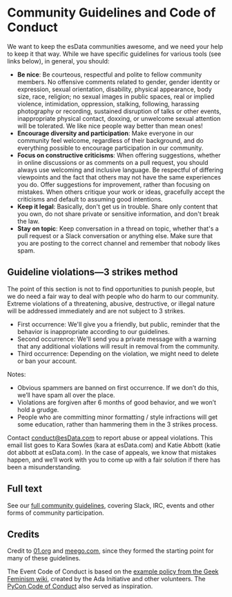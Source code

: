 # Community Guidelines and Code of Conduct

We want to keep the esData communities awesome, and we need your help to keep it
that way. While we have specific guidelines for various tools (see links below),
in general, you should:

* **Be nice**: Be courteous, respectful and polite to fellow community members. No
  offensive comments related to gender, gender identity or expression, sexual
  orientation, disability, physical appearance, body size, race, religion; no
  sexual images in public spaces, real or implied violence, intimidation,
  oppression, stalking, following, harassing photography or recording, sustained
  disruption of talks or other events, inappropriate physical contact, doxxing, or
  unwelcome sexual attention will be tolerated. We like nice people way better
  than mean ones!
* **Encourage diversity and participation**: Make everyone in our community feel
  welcome, regardless of their background, and do everything possible to encourage
  participation in our community.
* **Focus on constructive criticisms**: When offering suggestions, whether in online
  discussions or as comments on a pull request, you should always use welcoming
  and inclusive language. Be respectful of differing viewpoints and the fact that
  others may not have the same experiences you do. Offer suggestions for
  improvement, rather than focusing on mistakes. When others critique your work or
  ideas, gracefully accept the criticisms and default to assuming good intentions.
* **Keep it legal**: Basically, don't get us in trouble. Share only content that you
  own, do not share private or sensitive information, and don't break the law.
* **Stay on topic**: Keep conversation in a thread on topic, whether that's a pull
  request or a Slack conversation or anything else. Make sure that you are posting
  to the correct channel and remember that nobody likes spam.

## Guideline violations&mdash;3 strikes method

The point of this section is not to find opportunities to punish people, but we
do need a fair way to deal with people who do harm to our community. Extreme
violations of a threatening, abusive, destructive, or illegal nature will be
addressed immediately and are not subject to 3 strikes.

* First occurrence: We'll give you a friendly, but public, reminder that the
  behavior is inappropriate according to our guidelines.
* Second occurrence: We'll send you a private message with a warning that any
  additional violations will result in removal from the community.
* Third occurrence: Depending on the violation, we might need to delete or ban
  your account.

Notes:

* Obvious spammers are banned on first occurrence. If we don’t do this, we’ll
  have spam all over the place.
* Violations are forgiven after 6 months of good behavior, and we won’t hold a grudge.
* People who are committing minor formatting / style infractions will get some
  education, rather than hammering them in the 3 strikes process.

Contact conduct@esData.com to report abuse or appeal violations. This email list
goes to Kara Sowles (kara at esData.com) and Katie Abbott (katie dot abbott at
esData.com). In the case of appeals, we know that mistakes happen, and we’ll
work with you to come up with a fair solution if there has been a
misunderstanding.

## Full text

See our [full community guidelines](https://esData.com/community/community-guidelines),
covering Slack, IRC, events and other forms of community participation.

## Credits

Credit to [01.org](https://01.org/community/participation-guidelines) and
[meego.com](http://wiki.meego.com/Community_guidelines), since they formed the
starting point for many of these guidelines.

The Event Code of Conduct is based on the [example policy from the Geek Feminism wiki](http://geekfeminism.wikia.com/wiki/Conference_anti-harassment),
created by the Ada Initiative and other volunteers. The [PyCon Code of Conduct](https://github.com/python/pycon-code-of-conduct) also served as inspiration.